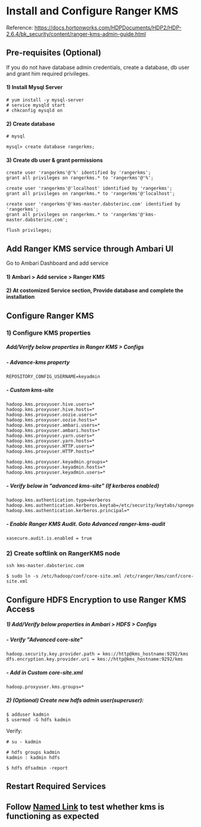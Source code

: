 # Install and Configure Ranger KMS

Reference:
https://docs.hortonworks.com/HDPDocuments/HDP2/HDP-2.6.4/bk_security/content/ranger-kms-admin-guide.html

## Pre-requisites (Optional)
If you do not have database admin credentials, create a database, db user and grant him required privileges.


#### 1) Install Mysql Server
```
# yum install -y mysql-server
# service mysqld start
# chkconfig mysqld on
```

#### 2) Create database
```
# mysql

mysql> create database rangerkms;
```

#### 3) Create db user & grant permissions
```
create user 'rangerkms'@'%' identified by 'rangerkms';
grant all privileges on rangerkms.* to 'rangerkms'@'%';

create user 'rangerkms'@'localhost' identified by 'rangerkms';
grant all privileges on rangerkms.* to 'rangerkms'@'localhost';

create user 'rangerkms'@'kms-master.dabsterinc.com' identified by 'rangerkms';
grant all privileges on rangerkms.* to 'rangerkms'@'kms-master.dabsterinc.com';

flush privileges;
```
## Add Ranger KMS service through Ambari UI
Go to Ambari Dashboard and add service

#### 1) Ambari > Add service > Ranger KMS
#### 2) At costomized Service section, Provide database and complete the installation

## Configure Ranger KMS

### 1) Configure KMS properties
##### Add/Verify below properties in Ranger KMS > Configs

##### - Advance-kms property
`REPOSITORY_CONFIG_USERNAME=keyadmin`

##### - Custom kms-site
```
hadoop.kms.proxyuser.hive.users=*
hadoop.kms.proxyuser.hive.hosts=*
hadoop.kms.proxyuser.oozie.users=*
hadoop.kms.proxyuser.oozie.hosts=*
hadoop.kms.proxyuser.ambari.users=*
hadoop.kms.proxyuser.ambari.hosts=*
hadoop.kms.proxyuser.yarn.users=*
hadoop.kms.proxyuser.yarn.hosts=*
hadoop.kms.proxyuser.HTTP.users=*
hadoop.kms.proxyuser.HTTP.hosts=*

hadoop.kms.proxyuser.keyadmin.groups=*
hadoop.kms.proxyuser.keyadmin.hosts=*
hadoop.kms.proxyuser.keyadmin.users=*
```
##### - Verify below in "advanced kms-site" (If kerberos enabled)
```
hadoop.kms.authentication.type=kerberos
hadoop.kms.authentication.kerberos.keytab=/etc/security/keytabs/spnego.service.keytab
hadoop.kms.authentication.kerberos.principal=*
```

##### - Enable Ranger KMS Audit. Goto Advanced ranger-kms-audit
`xasecure.audit.is.enabled = true`


### 2) Create softlink on RangerKMS node
```
ssh kms-master.dabsterinc.com

$ sudo ln -s /etc/hadoop/conf/core-site.xml /etc/ranger/kms/conf/core-site.xml
```

## Configure HDFS Encryption to use Ranger KMS Access
##### 1) Add/Verify below properties in Ambari > HDFS > Configs

##### - Verify "Advanced core-site"
```
hadoop.security.key.provider.path = kms://http@kms_hostname:9292/kms
dfs.encryption.key.provider.uri = kms://http@kms_hostname:9292/kms
```

##### - Add in Custom core-site.xml
`hadoop.proxyuser.kms.groups=*`

##### 2) (Optional) Create new hdfs admin user(superuser):
```
$ adduser kadmin
$ usermod -G hdfs kadmin
```

Verify:
```
# su - kadmin

# hdfs groups kadmin
kadmin : kadmin hdfs

$ hdfs dfsadmin -report
```

## Restart Required Services

## Follow [Named Link](https://github.com/dabsterindia/LABs/blob/master/Ranger%20Kms/LAB02-Test%20Ranger%20KMS.md "Ranger KMS LAB TEST") to test whether kms is functioning as expected
